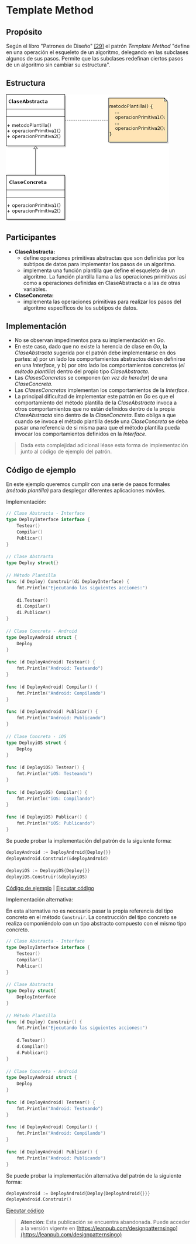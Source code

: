 # Template Method

## Propósito

Según el libro "Patrones de Diseño" [\[29\]](../../../recursos.md) el patrón _Template Method_ "define en una operación el esqueleto de un algoritmo, delegando en las subclases algunos de sus pasos. Permite que las subclases redefinan ciertos pasos de un algoritmo sin cambiar su estructura".

## Estructura

![](../../../.gitbook/assets/templatemethod.png)

## Participantes

* **ClaseAbstracta:**
  * define operaciones primitivas abstractas que son definidas por los subtipos de datos para implementar los pasos de un algoritmo.
  * implementa una función plantilla que define el esqueleto de un algoritmo. La función plantilla llama a las operaciones primitivas así como a operaciones definidas en ClaseAbstracta o a las de otras variables.
* **ClaseConcreta:**
  * implementa las operaciones primitivas para realizar los pasos del algoritmo específicos de los subtipos de datos.

## Implementación

* No se observan impedimentos para su implementación en _Go_.
* En este caso, dado que no existe la herencia de clase en _Go_, la _ClaseAbstracta_ sugerida por el patrón debe implementarse en dos partes: a\) por un lado los comportamientos abstractos deben definirse en una _Interface_, y b\) por otro lado los comportamientos concretos \(_el método plantilla_\) dentro del propio tipo _ClaseAbstracta_.
* Las _ClasesConcretas_ se componen \(_en vez de heredar_\) de una _ClaseConcreta_.
* Las _ClasesConcretas_ implementan los comportamientos de la _Interface_.
* La principal dificultad de implementar este patrón en _Go_ es que el comportamiento del método plantilla de la _ClaseAbstracta_ invoca a otros comportamientos que no están definidos dentro de la propia _ClaseAbstracta_ sino dentro de la _ClaseConcreta_. Esto obliga a que cuando se invoca el método plantilla desde una _ClaseConcreta_ se deba pasar una referencia de si misma para que el método plantilla pueda invocar los comportamientos definidos en la _Interface_.

> Dada esta complejidad adicional léase esta forma de implementación junto al código de ejemplo del patrón.

## Código de ejemplo

En este ejemplo queremos cumplir con una serie de pasos formales _\(método plantilla\)_ para desplegar diferentes aplicaciones móviles.

Implementación:

```go
// Clase Abstracta - Interface
type DeployInterface interface {
    Testear()
    Compilar()
    Publicar()
}

// Clase Abstracta
type Deploy struct{}

// Método Plantilla
func (d Deploy) Construir(di DeployInterface) {
    fmt.Println("Ejecutando las siguientes acciones:")

    di.Testear()
    di.Compilar()
    di.Publicar()
}

// Clase Concreta - Android
type DeployAndroid struct {
    Deploy
}

func (d DeployAndroid) Testear() {
    fmt.Println("Android: Testeando")
}

func (d DeployAndroid) Compilar() {
    fmt.Println("Android: Compilando")
}

func (d DeployAndroid) Publicar() {
    fmt.Println("Android: Publicando")
}

// Clase Concreta - iOS
type DeployiOS struct {
    Deploy
}

func (d DeployiOS) Testear() {
    fmt.Println("iOS: Testeando")
}

func (d DeployiOS) Compilar() {
    fmt.Println("iOS: Compilando")
}

func (d DeployiOS) Publicar() {
    fmt.Println("iOS: Publicando")
}
```

Se puede probar la implementación del patrón de la siguiente forma:

```go
deployAndroid := DeployAndroid{Deploy{}}
deployAndroid.Construir(&deployAndroid)

deployiOS := DeployiOS{Deploy{}}
deployiOS.Construir(&deployiOS)
```

[Código de ejemplo](https://github.com/danielspk/designpatternsingo/tree/master/patrones/comportamiento/templatemethod) \| [Ejecutar código](https://play.golang.org/p/1J-MIDMaXi5)

Implementación alternativa:

En esta alternativa no es necesario pasar la propia referencia del tipo concreto en el método `Construir`. La construcción del tipo concreto se realiza componiéndolo con un tipo abstracto compuesto con el mismo tipo concreto.

```go
// Clase Abstracta - Interface
type DeployInterface interface {
    Testear()
    Compilar()
    Publicar()
}

// Clase Abstracta
type Deploy struct{
    DeployInterface
}

// Método Plantilla
func (d Deploy) Construir() {
    fmt.Println("Ejecutando las siguientes acciones:")

    d.Testear()
    d.Compilar()
    d.Publicar()
}

// Clase Concreta - Android
type DeployAndroid struct {
    Deploy
}

func (d DeployAndroid) Testear() {
    fmt.Println("Android: Testeando")
}

func (d DeployAndroid) Compilar() {
    fmt.Println("Android: Compilando")
}

func (d DeployAndroid) Publicar() {
    fmt.Println("Android: Publicando")
}
```

Se puede probar la implementación alternativa del patrón de la siguiente forma:

```go
deployAndroid := DeployAndroid{Deploy{DeployAndroid{}}}
deployAndroid.Construir()
```

[Ejecutar código](https://play.golang.org/p/u5df18NIRI1)



> **Atención**: Esta publicación se encuentra abandonada. Puede acceder a la versión vigente en [https://leanpub.com/designpatternsingo](https://leanpub.com/designpatternsingo)

